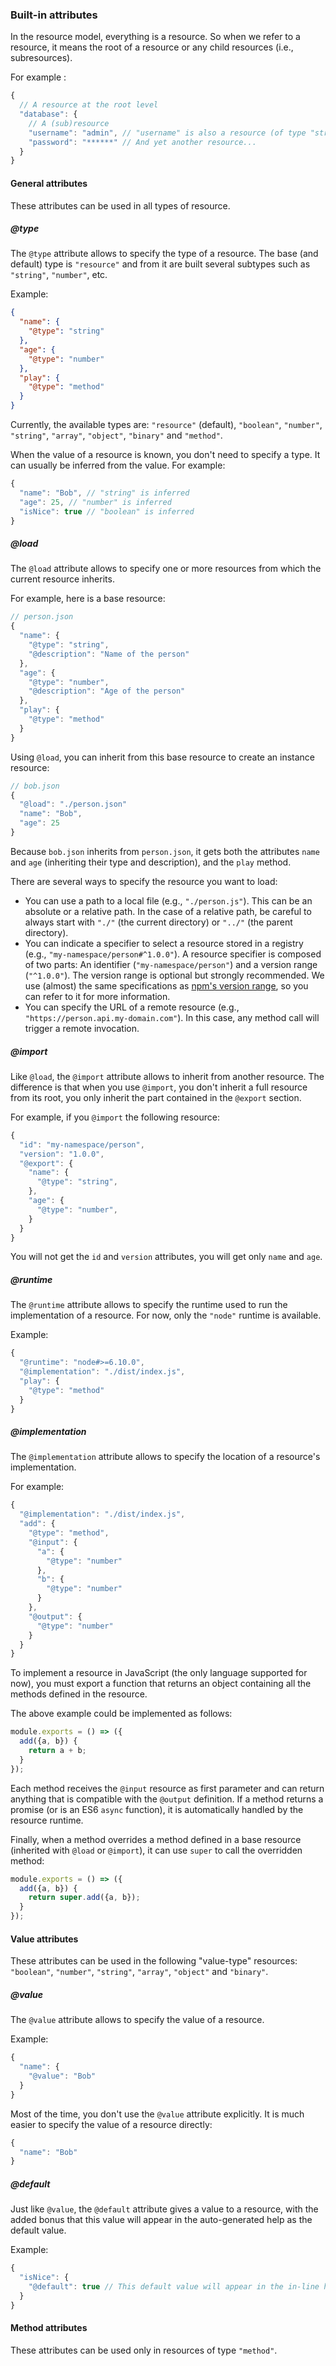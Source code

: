 ### Built-in attributes

In the resource model, everything is a resource. So when we refer to a resource, it means the root of a resource or any child resources (i.e., subresources).

For example :

```js
{
  // A resource at the root level
  "database": {
    // A (sub)resource
    "username": "admin", // "username" is also a resource (of type "string")
    "password": "******" // And yet another resource...
  }
}
```

#### General attributes

These attributes can be used in all types of resource.

##### @type

The `@type` attribute allows to specify the type of a resource. The base (and default) type is `"resource"` and from it are built several subtypes such as `"string"`, `"number"`, etc.

Example:

```json
{
  "name": {
    "@type": "string"
  },
  "age": {
    "@type": "number"
  },
  "play": {
    "@type": "method"
  }
}
```

Currently, the available types are: `"resource"` (default), `"boolean"`, `"number"`, `"string"`, `"array"`, `"object"`, `"binary"` and `"method"`.

When the value of a resource is known, you don't need to specify a type. It can usually be inferred from the value. For example:

```js
{
  "name": "Bob", // "string" is inferred
  "age": 25, // "number" is inferred
  "isNice": true // "boolean" is inferred
}
```

##### @load

The `@load` attribute allows to specify one or more resources from which the current resource inherits.

For example, here is a base resource:

```js
// person.json
{
  "name": {
    "@type": "string",
    "@description": "Name of the person"
  },
  "age": {
    "@type": "number",
    "@description": "Age of the person"
  },
  "play": {
    "@type": "method"
  }
}
```

Using `@load`, you can inherit from this base resource to create an instance resource:

```js
// bob.json
{
  "@load": "./person.json"
  "name": "Bob",
  "age": 25
}
```

Because `bob.json` inherits from `person.json`, it gets both the attributes `name` and `age` (inheriting their type and description), and the `play` method.

There are several ways to specify the resource you want to load:

* You can use a path to a local file (e.g., `"./person.js"`). This can be an absolute or a relative path. In the case of a relative path, be careful to always start with `"./"` (the current directory) or `"../"` (the parent directory).
* You can indicate a specifier to select a resource stored in a registry (e.g., `"my-namespace/person#^1.0.0"`). A resource specifier is composed of two parts: An identifier (`"my-namespace/person"`) and a version range (`"^1.0.0"`). The version range is optional but strongly recommended. We use (almost) the same specifications as [npm's version range](https://docs.npmjs.com/files/package.json#dependencies), so you can refer to it for more information.
* You can specify the URL of a remote resource (e.g., `"https://person.api.my-domain.com"`). In this case, any method call will trigger a remote invocation.

##### @import

Like `@load`, the `@import` attribute allows to inherit from another resource. The difference is that when you use `@import`, you don't inherit a full resource from its root, you only inherit the part contained in the `@export` section.

For example, if you `@import` the following resource:

```js
{
  "id": "my-namespace/person",
  "version": "1.0.0",
  "@export": {
    "name": {
      "@type": "string",
    },
    "age": {
      "@type": "number",
    }
  }
}
```

You will not get the `id` and `version` attributes, you will get only `name` and `age`.

##### @runtime

The `@runtime` attribute allows to specify the runtime used to run the implementation of a resource. For now, only the `"node"` runtime is available.

Example:

```js
{
  "@runtime": "node#>=6.10.0",
  "@implementation": "./dist/index.js",
  "play": {
    "@type": "method"
  }
}
```

##### @implementation

The `@implementation` attribute allows to specify the location of a resource's implementation.

For example:

```js
{
  "@implementation": "./dist/index.js",
  "add": {
    "@type": "method",
    "@input": {
      "a": {
        "@type": "number"
      },
      "b": {
        "@type": "number"
      }
    },
    "@output": {
      "@type": "number"
    }
  }
}
```

To implement a resource in JavaScript (the only language supported for now), you must export a function that returns an object containing all the methods defined in the resource.

The above example could be implemented as follows:

```js
module.exports = () => ({
  add({a, b}) {
    return a + b;
  }
});
```

Each method receives the `@input` resource as first parameter and can return anything that is compatible with the `@output` definition. If a method returns a promise (or is an ES6 `async` function), it is automatically handled by the resource runtime.

Finally, when a method overrides a method defined in a base resource (inherited with `@load` or `@import`), it can use `super` to call the overridden method:

```js
module.exports = () => ({
  add({a, b}) {
    return super.add({a, b});
  }
});
```

#### Value attributes

These attributes can be used in the following "value-type" resources: `"boolean"`, `"number"`, `"string"`, `"array"`, `"object"` and `"binary"`.

##### @value

The `@value` attribute allows to specify the value of a resource.

Example:

```js
{
  "name": {
    "@value": "Bob"
  }
}
```

Most of the time, you don't use the `@value` attribute explicitly. It is much easier to specify the value of a resource directly:

```js
{
  "name": "Bob"
}
```

##### @default

Just like `@value`, the `@default` attribute gives a value to a resource, with the added bonus that this value will appear in the auto-generated help as the default value.

Example:

```js
{
  "isNice": {
    "@default": true // This default value will appear in the in-line help
  }
}
```

#### Method attributes

These attributes can be used only in resources of type `"method"`.
